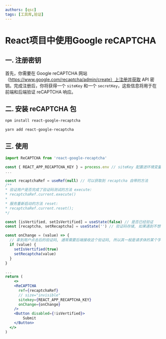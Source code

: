 ```yaml
---
authors: [qsc]
tags: [工具库,验证]
---
```




# React项目中使用Google reCAPTCHA

## 一. 注册密钥

首先，你需要在 Google reCAPTCHA 网站（https://www.google.com/recaptcha/admin/create）上注册并获取 API 密钥。完成注册后，你将获得一个 `siteKey` 和一个 `secretKey`，这些信息将用于在前端和后端验证 reCAPTCHA 响应。



## 二. 安装 reCAPTCHA 包

```bash title="npm"
npm install react-google-recaptcha
```

```bash title="yarn"
yarn add react-google-recaptcha
```

## 三. 使用

```jsx title="部分代码示意"
import ReCAPTCHA from 'react-google-recaptcha'

const { REACT_APP_RECAPTCHA_KEY } = process.env // siteKey 配置进环境变量, 通常测试环境和正式环境是不一样的
...

const recaptchaRef = useRef(null) // 可以获取到 recaptcha 自带的方法
/**
* 验证用户是否完成了验证码测试的方法 execute: 
* recaptchaRef.current.execute()
* 
* 服务重新启动的方法 reset: 
* recaptchaRef.current.reset();
*/

const [isVertified, setIsVertified] = useState(false) // 是否已经验证
const [recaptcha, setRecaptcha] = useState('') // 验证码存储, 如果遇到不想更新视图的场景, 考虑使用 useRef 储存

const onChange = (value) => {
  // 拿到用户点击后的验证码, 通常需要后端接收这个验证码, 所以其一般是请求体的某个字段值
  if (value) {
    setIsVertified(true)
    setRecaptcha(value)
  }
}

...
return (
	<>
    <ReCAPTCHA
      ref={recaptchaRef}
      // size="invisible"
      sitekey={REACT_APP_RECAPTCHA_KEY}
      onChange={onChange}
    />
    <Button disabled={!isVertified}>
        Submit
    </Button>
  </>
)


```

